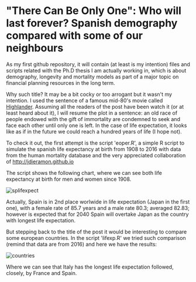 # "There Can Be Only One": Who will last forever? Spanish demography compared with some of our neighbours

As my first github repository, it will contain (at least is my intention) files and scripts related with the Ph.D thesis I am actually working in, which is about demography, longevity and mortality models as part of a major topic on financial planning resources in the long term.

Why such title? It may be a bit cocky or too arrogant but it wasn't my intention. I used the sentence of a famous mid-80's movie called [Highlander](https://www.imdb.com/title/tt0091203/?ref_=fn_al_tt_1). Assuming all the readers of the post have been watch it (or at least heard about it), I will resume the plot in a sentence: an old race of people endowed with the gift of immortality are condemned to seek and face each other until only one is left. In the case of life expectation, it looks like as if in the future we could reach a hundred years of life (I hope not).

To check it out, the first attempt is the script 'eoper.R', a simple R script to simulate the spanish life expectancy at birth from 1908 to 2016 with data from the human mortality database and the very appreciated collaboration of http://jdieramon.github.io 

The script shows the following chart, where we can see both life expectancy at birth for men and women since 1908. 

![splifexpect](https://user-images.githubusercontent.com/45860181/50893589-80352480-1401-11e9-86b4-9006acb9e268.png)

Actually, Spain is in 2nd place worlwide in life expectation (Japan in the first one), with a female rate of 85.7 years and a male rate 80.3; averaged 82.83; however is expected that for 2040 Spain will overtake Japan as the country with longest life expectation.

But stepping back to the title of the post it would be interesting to compare some european countries. In the script 'lifexp.R' we tried such comparison (remind that data are from 2016) and here we have the results:

![countries](https://user-images.githubusercontent.com/45860181/50896452-51bb4780-1409-11e9-87f2-e151ef213b53.png)

Where we can see that Italy has the longest life expectation followed, closely, by France and Spain.
